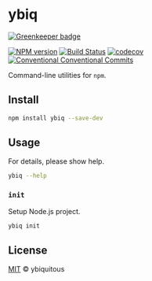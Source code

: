 # ybiq

[![Greenkeeper badge](https://badges.greenkeeper.io/ybiquitous/ybiq.svg)](https://greenkeeper.io/)

[![NPM version](https://img.shields.io/npm/v/ybiq.svg)](https://www.npmjs.com/package/ybiq)
[![Build Status](https://travis-ci.org/ybiquitous/ybiq.svg?branch=master)](https://travis-ci.org/ybiquitous/ybiq)
[![codecov](https://codecov.io/gh/ybiquitous/ybiq/branch/master/graph/badge.svg)](https://codecov.io/gh/ybiquitous/ybiq)
[![Conventional Conventional Commits](https://img.shields.io/badge/Conventional%20Commits-1.0.0-yellow.svg)](https://conventionalcommits.org)

Command-line utilities for `npm`.

## Install

```sh
npm install ybiq --save-dev
```

## Usage

For details, please show help.

```sh
ybiq --help
```

### `init`

Setup Node.js project.

```sh
ybiq init
```

## License

[MIT](LICENSE) © ybiquitous
